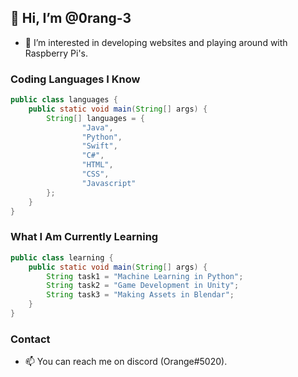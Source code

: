 ## 👋 Hi, I’m @0rang-3
- 👀 I’m interested in developing websites and playing around with Raspberry Pi's.

### Coding Languages I Know
```java
public class languages {
    public static void main(String[] args) {
        String[] languages = {
                "Java",
                "Python",
                "Swift",
                "C#",
                "HTML",
                "CSS",
                "Javascript"
        };
    }
}
```
### What I Am Currently Learning
```java
public class learning {
    public static void main(String[] args) {
        String task1 = "Machine Learning in Python";
        String task2 = "Game Development in Unity";
        String task3 = "Making Assets in Blendar";
    }
}
```

### Contact
- 📫 You can reach me on discord (Orange#5020).

<!---
0rang-3/0rang-3 is a ✨ special ✨ repository because its `README.md` (this file) appears on your GitHub profile.
You can click the Preview link to take a look at your changes.
--->
